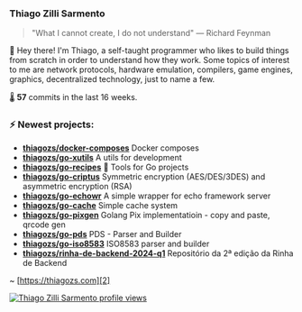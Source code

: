 ### Thiago Zilli Sarmento
>  "What I cannot create, I do not understand" — Richard Feynman

👋 Hey there! I'm Thiago, a self-taught programmer who likes to build things from scratch
in order to understand how they work. Some topics of interest to me are network
protocols, hardware emulation, compilers, game engines, graphics, decentralized 
technology, just to name a few.

🌡️ **57** commits in the last 16 weeks.

### ⚡ Newest projects:

- **[thiagozs/docker-composes](https://github.com/thiagozs/docker-composes)** Docker composes<br/>
- **[thiagozs/go-xutils](https://github.com/thiagozs/go-xutils)** A utils for development<br/>
- **[thiagozs/go-recipes](https://github.com/thiagozs/go-recipes)** 🦩 Tools for Go projects<br/>
- **[thiagozs/go-criptus](https://github.com/thiagozs/go-criptus)** Symmetric encryption (AES/DES/3DES) and asymmetric encryption (RSA)<br/>
- **[thiagozs/go-echowr](https://github.com/thiagozs/go-echowr)** A simple wrapper for echo framework server<br/>
- **[thiagozs/go-cache](https://github.com/thiagozs/go-cache)** Simple cache system<br/>
- **[thiagozs/go-pixgen](https://github.com/thiagozs/go-pixgen)** Golang Pix implementatioin - copy and paste, qrcode gen<br/>
- **[thiagozs/go-pds](https://github.com/thiagozs/go-pds)** PDS - Parser and Builder<br/>
- **[thiagozs/go-iso8583](https://github.com/thiagozs/go-iso8583)** ISO8583 parser and builder<br/>
- **[thiagozs/rinha-de-backend-2024-q1](https://github.com/thiagozs/rinha-de-backend-2024-q1)** Repositório da 2ª edição da Rinha de Backend<br/>


~ [https://thiagozs.com][2]

[2]: https://thiagozs.com

[![Thiago Zilli Sarmento profile views](https://u8views.com/api/v1/github/profiles/140747/views/day-week-month-total-count.svg)](https://u8views.com/github/thiagozs)
